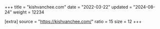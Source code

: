+++
title = "kishvanchee.com"
date = "2022-03-22"
updated = "2024-08-24"
weight = 12234

[extra]
source = "https://kishvanchee.com/"
ratio = 15
size = 12
+++
